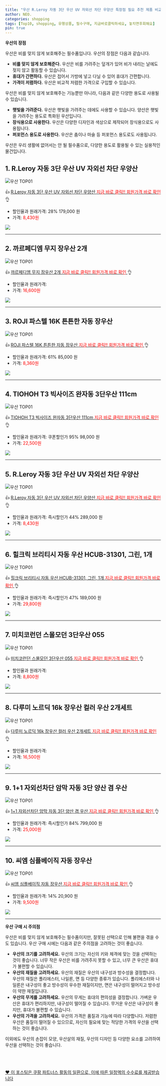 ```yaml
---
title: "우산 R.Leroy 자동 3단 우산 UV 자외선 차단 우양산 특장점 필요 추천 제품 비교 최저 가격 비교 장점 구매 후기 구매평"
author: NEO.
categories: shopping
tags: [Top10, shopping, 유행상품, 필수구매, 지금바로클릭하세요, 놓치면후회해요]
pin: true
---
```

**우산의 장점**

우산은 비를 맞지 않게 보호해주는 필수품입니다. 우산의 장점은 다음과 같습니다.

* **비를 맞지 않게 보호해준다.** 우산은 비를 가려주는 덮개가 있어 비가 내리는 날에도 젖지 않고 활동할 수 있습니다.
* **휴대가 간편하다.** 우산은 접어서 가방에 넣고 다닐 수 있어 휴대가 간편합니다.
* **가격이 저렴하다.** 우산은 비교적 저렴한 가격으로 구입할 수 있습니다.

우산은 비를 맞지 않게 보호해주는 기능뿐만 아니라, 다음과 같은 다양한 용도로 사용될 수 있습니다.

* **햇빛을 가려준다.** 우산은 햇빛을 가려주는 데에도 사용할 수 있습니다. 양산은 햇빛을 가려주는 용도로 특화된 우산입니다.
* **장식용으로 사용한다.** 우산은 다양한 디자인과 색상으로 제작되어 장식용으로도 사용됩니다.
* **퍼포먼스 용도로 사용한다.** 우산은 춤이나 마술 등 퍼포먼스 용도로도 사용됩니다.

우산은 우리 생활에 없어서는 안 될 필수품으로, 다양한 용도로 활용될 수 있는 실용적인 물건입니다.

   

## 1. R.Leroy 자동 3단 우산 UV 자외선 차단 우양산

![우산 TOP01](https://thumbnail7.coupangcdn.com/thumbnails/remote/490x490ex/image/vendor_inventory/8c22/e7a4e6ee0e43c6c4384185e2a20e0057c583656815bbc3453a76506a0d9d.jpg)


👍 [R.Leroy 자동 3단 우산 UV 자외선 차단 우양산 <font color=red> 지금 바로 클릭!! 회원가격 바로 확인 </font> ](https://link.coupang.com/re/AFFSDP?lptag=AF3617701&subid=GithubCoopas&pageKey=7662773108&traceid=V0-153&itemId=20419283552&vendorItemId=82815383091) 👌 


- 할인율과 원래가격: 28%  179,000   원
- 가격: <span style='color:red'>8,430원</span>

[![](/discount_price.png)](https://link.coupang.com/re/AFFSDP?lptag=AF3617701&subid=GithubCoopas&pageKey=7662773108&traceid=V0-153&itemId=20419283552&vendorItemId=82815383091)

---


   

## 2. 까르페디엠 무지 장우산 2개

![우산 TOP01](https://thumbnail8.coupangcdn.com/thumbnails/remote/490x490ex/image/vendor_inventory/f8fc/4e9381b73d257b35ff649dd57e0321403a1d1e9dbf7368759b32fd451736.jpg)


👍 [까르페디엠 무지 장우산 2개 <font color=red> 지금 바로 클릭!! 회원가격 바로 확인 </font> ](https://link.coupang.com/re/AFFSDP?lptag=AF3617701&subid=GithubCoopas&pageKey=6100105267&traceid=V0-153&itemId=11425705187&vendorItemId=78528518337) 👌 


- 할인율과 원래가격: 
- 가격: <span style='color:red'>16,600원</span>

[![](/discount_price.png)](https://link.coupang.com/re/AFFSDP?lptag=AF3617701&subid=GithubCoopas&pageKey=6100105267&traceid=V0-153&itemId=11425705187&vendorItemId=78528518337)

---


   

## 3. ROJI 파스텔 16K 튼튼한 자동 장우산

![우산 TOP01](https://thumbnail10.coupangcdn.com/thumbnails/remote/490x490ex/image/retail/images/4365943640657578-719f0616-cbb6-46e4-819c-b678ee5e4a47.jpg)


👍 [ROJI 파스텔 16K 튼튼한 자동 장우산 <font color=red> 지금 바로 클릭!! 회원가격 바로 확인 </font> ](https://link.coupang.com/re/AFFSDP?lptag=AF3617701&subid=GithubCoopas&pageKey=6568185625&traceid=V0-153&itemId=14733408372&vendorItemId=81973965327) 👌 


- 할인율과 원래가격: 61%  85,000   원
- 가격: <span style='color:red'>8,360원</span>

[![](/discount_price.png)](https://link.coupang.com/re/AFFSDP?lptag=AF3617701&subid=GithubCoopas&pageKey=6568185625&traceid=V0-153&itemId=14733408372&vendorItemId=81973965327)

---


   

## 4. TIOHOH T3 빅사이즈 완자동 3단우산 111cm

![우산 TOP01](https://thumbnail10.coupangcdn.com/thumbnails/remote/490x490ex/image/retail/images/2020/04/13/13/5/2717c369-5b06-407a-a020-e7aeffbb08f1.jpg)


👍 [TIOHOH T3 빅사이즈 완자동 3단우산 111cm <font color=red> 지금 바로 클릭!! 회원가격 바로 확인 </font> ](https://link.coupang.com/re/AFFSDP?lptag=AF3617701&subid=GithubCoopas&pageKey=1459491072&traceid=V0-153&itemId=2511340748&vendorItemId=70504384267) 👌 


- 할인율과 원래가격: 쿠폰할인가 95%  98,000   원
- 가격: <span style='color:red'>22,500원</span>

[![](/discount_price.png)](https://link.coupang.com/re/AFFSDP?lptag=AF3617701&subid=GithubCoopas&pageKey=1459491072&traceid=V0-153&itemId=2511340748&vendorItemId=70504384267)

---


   

## 5. R.Leroy 자동 3단 우산 UV 자외선 차단 우양산

![우산 TOP01](https://thumbnail10.coupangcdn.com/thumbnails/remote/490x490ex/image/vendor_inventory/b96f/e069c30607690845bcf9249f79f955871ef1a38957788bc9c2032918d202.jpg)


👍 [R.Leroy 자동 3단 우산 UV 자외선 차단 우양산 <font color=red> 지금 바로 클릭!! 회원가격 바로 확인 </font> ](https://link.coupang.com/re/AFFSDP?lptag=AF3617701&subid=GithubCoopas&pageKey=7662773108&traceid=V0-153&itemId=20419283553&vendorItemId=82815383109) 👌 


- 할인율과 원래가격: 즉시할인가 44%  289,000   원
- 가격: <span style='color:red'>8,430원</span>

[![](/discount_price.png)](https://link.coupang.com/re/AFFSDP?lptag=AF3617701&subid=GithubCoopas&pageKey=7662773108&traceid=V0-153&itemId=20419283553&vendorItemId=82815383109)

---


   

## 6. 힐크릭 브리티시 자동 우산 HCUB-31301, 그린, 1개

![우산 TOP01](https://thumbnail7.coupangcdn.com/thumbnails/remote/490x490ex/image/vendor_inventory/088a/a063f77169aebdddb2669b3b66f74665ba523fe91660013f2fd841c9fdc9.jpg)


👍 [힐크릭 브리티시 자동 우산 HCUB-31301, 그린, 1개 <font color=red> 지금 바로 클릭!! 회원가격 바로 확인 </font> ](https://link.coupang.com/re/AFFSDP?lptag=AF3617701&subid=GithubCoopas&pageKey=7672774003&traceid=V0-153&itemId=20472610731&vendorItemId=87551856461) 👌 


- 할인율과 원래가격: 즉시할인가 47%  189,000   원
- 가격: <span style='color:red'>29,800원</span>

[![](/discount_price.png)](https://link.coupang.com/re/AFFSDP?lptag=AF3617701&subid=GithubCoopas&pageKey=7672774003&traceid=V0-153&itemId=20472610731&vendorItemId=87551856461)

---


   

## 7. 미치코런던 스몰모던 3단우산 055

![우산 TOP01](https://thumbnail8.coupangcdn.com/thumbnails/remote/490x490ex/image/retail/images/820989927249814-ab52a571-4eeb-4e26-83ad-9bf4292c6bba.jpg)


👍 [미치코런던 스몰모던 3단우산 055 <font color=red> 지금 바로 클릭!! 회원가격 바로 확인 </font> ](https://link.coupang.com/re/AFFSDP?lptag=AF3617701&subid=GithubCoopas&pageKey=7172524485&traceid=V0-153&itemId=18073477418&vendorItemId=85226669146) 👌 


- 할인율과 원래가격: 
- 가격: <span style='color:red'>8,800원</span>

[![](/discount_price.png)](https://link.coupang.com/re/AFFSDP?lptag=AF3617701&subid=GithubCoopas&pageKey=7172524485&traceid=V0-153&itemId=18073477418&vendorItemId=85226669146)

---


   

## 8. 다루미 노르딕 16k 장우산 컬러 우산 2개세트

![우산 TOP01](https://thumbnail9.coupangcdn.com/thumbnails/remote/490x490ex/image/vendor_inventory/22ac/15f3bbe61f908c6d1630b00466eb60fe213fc43a50399f08cc5f7accebcd.jpg)


👍 [다루미 노르딕 16k 장우산 컬러 우산 2개세트 <font color=red> 지금 바로 클릭!! 회원가격 바로 확인 </font> ](https://link.coupang.com/re/AFFSDP?lptag=AF3617701&subid=GithubCoopas&pageKey=7180970875&traceid=V0-153&itemId=18110995861&vendorItemId=85262632048) 👌 


- 할인율과 원래가격: 
- 가격: <span style='color:red'>16,500원</span>

[![](/discount_price.png)](https://link.coupang.com/re/AFFSDP?lptag=AF3617701&subid=GithubCoopas&pageKey=7180970875&traceid=V0-153&itemId=18110995861&vendorItemId=85262632048)

---


   

## 9. 1+1 자외선차단 암막 자동 3단 양산 겸 우산

![우산 TOP01](https://thumbnail6.coupangcdn.com/thumbnails/remote/490x490ex/image/vendor_inventory/6b7a/7ac23f07ab64e510b3c4515a10b3bf15844fb3bf7de621f3c4dc814e63f7.jpg)


👍 [1+1 자외선차단 암막 자동 3단 양산 겸 우산 <font color=red> 지금 바로 클릭!! 회원가격 바로 확인 </font> ](https://link.coupang.com/re/AFFSDP?lptag=AF3617701&subid=GithubCoopas&pageKey=7512643172&traceid=V0-153&itemId=19687667776&vendorItemId=86792866741) 👌 


- 할인율과 원래가격: 즉시할인가 84%  799,000   원
- 가격: <span style='color:red'>25,000원</span>

[![](/discount_price.png)](https://link.coupang.com/re/AFFSDP?lptag=AF3617701&subid=GithubCoopas&pageKey=7512643172&traceid=V0-153&itemId=19687667776&vendorItemId=86792866741)

---


   

## 10. 씨엠 심플베이직 자동 장우산

![우산 TOP01](https://thumbnail10.coupangcdn.com/thumbnails/remote/490x490ex/image/retail/images/60325105857564-46863118-3e06-41c9-b5cd-1834fca86176.jpg)


👍 [씨엠 심플베이직 자동 장우산 <font color=red> 지금 바로 클릭!! 회원가격 바로 확인 </font> ](https://link.coupang.com/re/AFFSDP?lptag=AF3617701&subid=GithubCoopas&pageKey=1379447438&traceid=V0-153&itemId=2413555984&vendorItemId=70407964034) 👌 


- 할인율과 원래가격: 14%  20,900   원
- 가격: <span style='color:red'>9,500원</span>

[![](/discount_price.png)](https://link.coupang.com/re/AFFSDP?lptag=AF3617701&subid=GithubCoopas&pageKey=1379447438&traceid=V0-153&itemId=2413555984&vendorItemId=70407964034)

---
**우산 구매 시 주의점**

우산은 비를 맞지 않게 보호해주는 필수품이지만, 잘못된 선택으로 인해 불편을 겪을 수도 있습니다. 우산 구매 시에는 다음과 같은 주의점을 고려하는 것이 좋습니다.

* **우산의 크기를 고려하세요.** 우산의 크기는 자신의 키와 체격에 맞는 것을 선택하는 것이 좋습니다. 너무 작은 우산은 비를 가려주지 못할 수 있고, 너무 큰 우산은 휴대가 불편할 수 있습니다.
* **우산의 재질을 고려하세요.** 우산의 재질은 우산의 내구성과 방수성을 결정합니다. 우산의 재질은 폴리에스터, 나일론, 면 등 다양한 종류가 있습니다. 폴리에스터와 나일론은 내구성이 좋고 방수성이 우수한 재질이지만, 면은 내구성이 떨어지고 방수성이 약한 재질입니다.
* **우산의 무게를 고려하세요.** 우산의 무게는 휴대의 편의성을 결정합니다. 가벼운 우산은 휴대가 편리하지만, 내구성이 떨어질 수 있습니다. 무거운 우산은 내구성이 좋지만, 휴대가 불편할 수 있습니다.
* **우산의 가격을 고려하세요.** 우산의 가격은 품질과 기능에 따라 다양합니다. 저렴한 우산은 품질이 떨어질 수 있으므로, 자신의 필요에 맞는 적당한 가격의 우산을 선택하는 것이 좋습니다.

이외에도 우산의 손잡이 모양, 우산살의 재질, 우산의 디자인 등 다양한 요소를 고려하여 우산을 선택하는 것이 좋습니다.<br><br><br><br><br> [ ❤  이 포스팅은 쿠팡 파트너스 활동의 일환으로, 이에 따른 일정액의 수수료를 제공받습니다](https://link.coupang.com/a/bcEFyh)